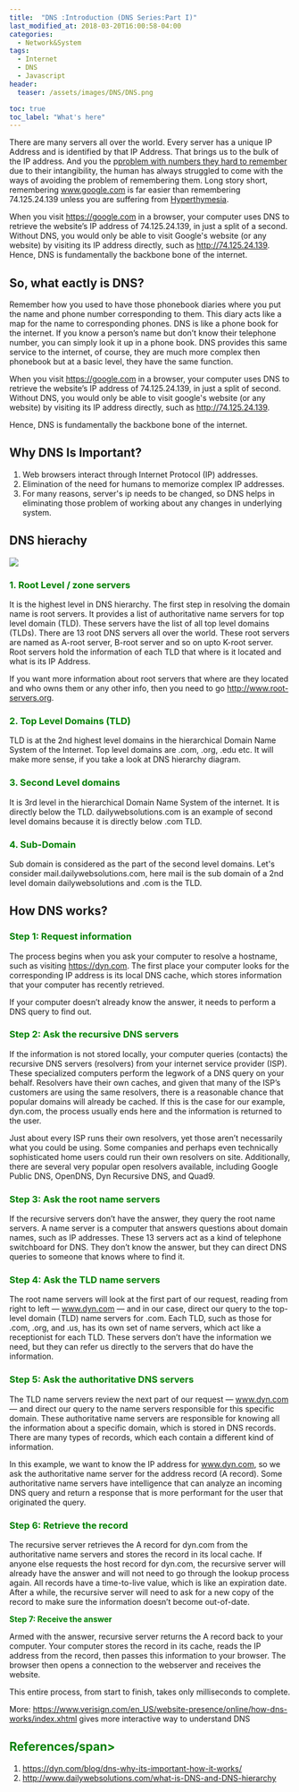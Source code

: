 ```yaml
---
title:  "DNS :Introduction (DNS Series:Part I)"
last_modified_at: 2018-03-20T16:00:58-04:00
categories:
  - Network&System
tags:
  - Internet
  - DNS
  - Javascript
header:
  teaser: /assets/images/DNS/DNS.png

toc: true
toc_label: "What's here"
---
```


There are many servers all over the world. Every server has a unique IP Address and is identified by that IP Address. That brings us to the bulk of the IP address. And you the p[problem with numbers they hard to remember](http://www.thememoryinstitute.com/remembering-numbers.html) due to their intangibility, the human has always struggled to come with the ways of avoiding the problem of remembering them. Long story short, remembering www.google.com is far easier than remembering 74.125.24.139 unless you are suffering from [Hyperthymesia](http://hyperthymesia.net/hyperthymesia/).

When you visit https://google.com in a browser, your computer uses DNS to retrieve the website’s IP address of 74.125.24.139, in just a split of a second. Without DNS, you would only be able to visit Google's website (or any website) by visiting its IP address directly, such as http://74.125.24.139. Hence, DNS is fundamentally the backbone bone of the internet.


## So, what eactly is DNS?


Remember how you used to have those phonebook diaries where you put the name and phone number corresponding to them. This diary acts like a map for the name to corresponding phones. DNS is like a phone book for the internet. If you know a person’s name but don’t know their telephone number, you can simply look it up in a phone book. DNS provides this same service to the internet, of course, they are much more complex then phonebook but at a basic level, they have the same function.

When you visit https://google.com in a browser, your computer uses DNS to retrieve the website’s IP address of 74.125.24.139, in just a split of second. Without DNS, you would only be able to visit google's website (or any website) by visiting its IP address directly, such as http://74.125.24.139.

Hence, DNS is fundamentally the backbone bone of the internet.

## Why DNS Is Important?

1. Web browsers interact through Internet Protocol (IP) addresses.
2. Elimination of the need for humans to memorize complex IP addresses.
3. For many reasons, server's ip needs to be changed, so DNS helps in eliminating those problem of working about any changes in underlying system.

 ## DNS hierachy

![](http://www.dailywebsolutions.com/images/DNS-hierarchy.png)

###  **<span style="color:green"> 1. Root Level / zone servers </span>**

It is the highest level in DNS hierarchy. The first step in resolving the domain name is root servers. It provides a list of authoritative name servers for top level domain (TLD). These servers have the list of all top level domains (TLDs). There are 13 root DNS servers all over the world. These root servers are named as A-root server, B-root server and so on upto K-root server. Root servers hold the information of each TLD that where is it located and what is its IP Address.

If you want more information about root servers that where are they located and who owns them or any other info, then you need to go http://www.root-servers.org.

### **<span style="color:green"> 2. Top Level Domains (TLD)</span>**

TLD is at the 2nd highest level domains in the hierarchical Domain Name System of the Internet. Top level domains are .com, .org, .edu etc. It will make more sense, if you take a look at DNS hierarchy diagram.

### **<span style="color:green"> 3. Second Level domains</span>**

It is 3rd level in the hierarchical Domain Name System of the internet. It is directly below the TLD. dailywebsolutions.com is an example of second level domains because it is directly below .com TLD.

### **<span style="color:green"> 4. Sub-Domain</span>**

Sub domain is considered as the part of the second level domains. Let's consider mail.dailywebsolutions.com, here mail is the sub domain of a 2nd level domain dailywebsolutions and .com is the TLD.



## How DNS works?

### **<span style="color:green"> Step 1: Request information </span>**

The process begins when you ask your computer to resolve a hostname, such as visiting https://dyn.com. The first place your computer looks for the corresponding IP address is its local DNS cache, which stores information that your computer has recently retrieved.

If your computer doesn’t already know the answer, it needs to perform a DNS query to find out.

### **<span style="color:green"> Step 2: Ask the recursive DNS servers</span>**

If the information is not stored locally, your computer queries (contacts) the recursive DNS servers (resolvers) from your internet service provider (ISP). These specialized computers perform the legwork of a DNS query on your behalf. Resolvers have their own caches, and given that many of the ISP’s customers are using the same resolvers, there is a reasonable chance that popular domains will already be cached. If this is the case for our example, dyn.com, the process usually ends here and the information is returned to the user.

Just about every ISP runs their own resolvers, yet those aren’t necessarily what you could be using. Some companies and perhaps even technically sophisticated home users could run their own resolvers on site. Additionally, there are several very popular open resolvers available, including Google Public DNS, OpenDNS, Dyn Recursive DNS, and Quad9.

### **<span style="color:green"> Step 3: Ask the root name servers</span>**

If the recursive servers don’t have the answer, they query the root name servers. A name server is a computer that answers questions about domain names, such as IP addresses. These 13 servers act as a kind of telephone switchboard for DNS. They don’t know the answer, but they can direct DNS queries to someone that knows where to find it.

### **<span style="color:green"> Step 4: Ask the TLD name servers </span>**

The root name servers will look at the first part of our request, reading from right to left — www.dyn.com — and in our case, direct our query to the top-level domain (TLD) name servers for .com. Each TLD, such as those for .com, .org, and .us, has its own set of name servers, which act like a receptionist for each TLD. These servers don’t have the information we need, but they can refer us directly to the servers that do have the information.

### **<span style="color:green"> Step 5: Ask the authoritative DNS servers</span>**

The TLD name servers review the next part of our request — www.dyn.com — and direct our query to the name servers responsible for this specific domain. These authoritative name servers are responsible for knowing all the information about a specific domain, which is stored in DNS records. There are many types of records, which each contain a different kind of information.

In this example, we want to know the IP address for www.dyn.com, so we ask the authoritative name server for the address record (A record). Some authoritative name servers have intelligence that can analyze an incoming DNS query and return a response that is more performant for the user that originated the query.

### **<span style="color:green"> Step 6: Retrieve the record</span>**

The recursive server retrieves the A record for dyn.com from the authoritative name servers and stores the record in its local cache. If anyone else requests the host record for dyn.com, the recursive server will already have the answer and will not need to go through the lookup process again. All records have a time-to-live value, which is like an expiration date. After a while, the recursive server will need to ask for a new copy of the record to make sure the information doesn’t become out-of-date.

**<span style="color:green"> Step 7: Receive the answer</span>**

Armed with the answer, recursive server returns the A record back to your computer. Your computer stores the record in its cache, reads the IP address from the record, then passes this information to your browser. The browser then opens a connection to the webserver and receives the website.

This entire process, from start to finish, takes only milliseconds to complete.


More:  https://www.verisign.com/en_US/website-presence/online/how-dns-works/index.xhtml gives more interactive way to understand DNS

## **<span style="color:green"> References/span>**

1. https://dyn.com/blog/dns-why-its-important-how-it-works/
2. http://www.dailywebsolutions.com/what-is-DNS-and-DNS-hierarchy
